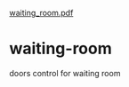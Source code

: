 [waiting_room.pdf](https://github.com/Aliz-f/waiting-room/files/6538047/waiting_room.pdf)
# waiting-room
doors control for waiting room 
